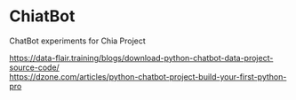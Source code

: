 # ChiatBot
ChatBot experiments for Chia Project

https://data-flair.training/blogs/download-python-chatbot-data-project-source-code/  
https://dzone.com/articles/python-chatbot-project-build-your-first-python-pro  
